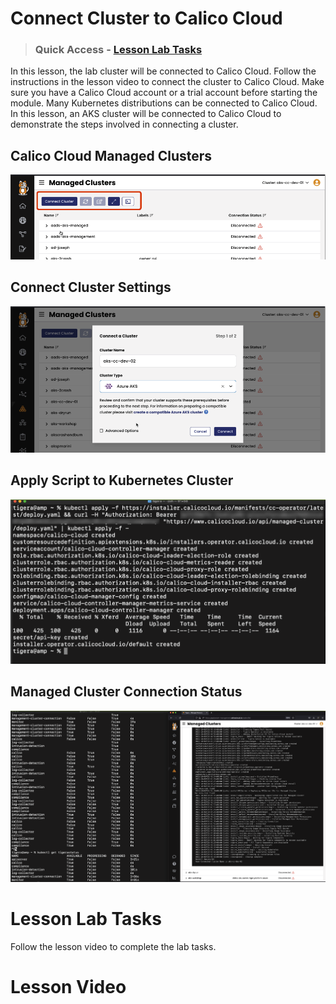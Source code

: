 # Connect Cluster to Calico Cloud

> ### Quick Access - [Lesson Lab Tasks](#Lesson-Lab-Tasks)

In this lesson, the lab cluster will be connected to Calico Cloud. Follow the instructions in the lesson video to connect the cluster to Calico Cloud. Make sure you have a Calico Cloud account or a trial account before starting the module. Many Kubernetes distributions can be connected to Calico Cloud. In this lesson, an AKS cluster will be connected to Calico Cloud to demonstrate the steps involved in connecting a cluster. 

## Calico Cloud Managed Clusters

![manage.clusters.png](images/manage-clusters.png)

## Connect Cluster Settings

![connect.clusters.png](images/connect-cluster.png)

## Apply Script to Kubernetes Cluster

![apply-script.png](images/apply-script.png)

## Managed Cluster Connection Status

![connect.complete.png](images/connect-complete.png)

# Lesson Lab Tasks

Follow the lesson video to complete the lab tasks. 

# Lesson Video
